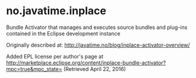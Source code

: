 # no.javatime.inplace
Bundle Activator that manages and executes source bundles and plug-ins contained in the Eclipse development instance

Originally described at: http://javatime.no/blog/inplace-activator-overview/

Added EPL license per author's page at http://marketplace.eclipse.org/content/inplace-bundle-activator?mpc=true&mpc_state=
(Retrieved April 22, 2016)
